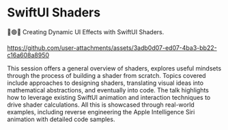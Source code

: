 # SwiftUI Shaders
🔴🟢🔵 Creating Dynamic UI Effects with SwiftUI Shaders.

https://github.com/user-attachments/assets/3adb0d07-ed07-4ba3-bb22-c16a608a8950

This session offers a general overview of shaders, explores useful mindsets through the process of building a shader from scratch. Topics covered include approaches to designing shaders, translating visual ideas into mathematical abstractions, and eventually into code. The talk highlights how to leverage existing SwiftUI animation and interaction techniques to drive shader calculations. All this is showcased through real-world examples, including reverse engineering the Apple Intelligence Siri animation with detailed code samples.
